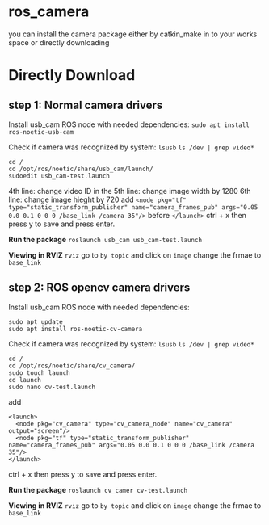 # ros_camera
you can install the camera package either by catkin_make in to your works space or directly downloading
# Directly Download
## step 1:  Normal camera drivers
Install usb_cam ROS node with needed dependencies:
```sudo apt install ros-noetic-usb-cam```

Check if camera was recognized by system:
```lsusb``` 
```ls /dev | grep video*```
```
cd /
cd /opt/ros/noetic/share/usb_cam/launch/
sudoedit usb_cam-test.launch
```
4th line: change video ID in the
5th line: change image width by 1280
6th line: change image hieght by 720
add 
```<node pkg="tf" type="static_transform_publisher" name="camera_frames_pub" args="0.05 0.0 0.1 0 0 0 /base_link /camera 35"/>``` before ```</launch>```
ctrl + x then press y to save and press enter.

**Run the package**
```roslaunch usb_cam usb_cam-test.launch```

**Viewing in RVIZ**
```rviz``` go to ```by topic``` and click on ```image``` 
change the frmae to ```base_link```

## step 2: ROS opencv camera drivers
Install usb_cam ROS node with needed dependencies:
```
sudo apt update 
sudo apt install ros-noetic-cv-camera
```

Check if camera was recognized by system:
```lsusb``` 
```ls /dev | grep video*```
```
cd /
cd /opt/ros/noetic/share/cv_camera/
sudo touch launch
cd launch
sudo nano cv-test.launch
```

add 
```
<launch>
  <node pkg="cv_camera" type="cv_camera_node" name="cv_camera" output="screen"/>
  <node pkg="tf" type="static_transform_publisher" name="camera_frames_pub" args="0.05 0.0 0.1 0 0 0 /base_link /camera 35"/>
</launch>
```
ctrl + x then press y to save and press enter.

**Run the package**
```roslaunch cv_camer cv-test.launch```

**Viewing in RVIZ**
```rviz``` go to ```by topic``` and click on ```image``` 
change the frmae to ```base_link```
